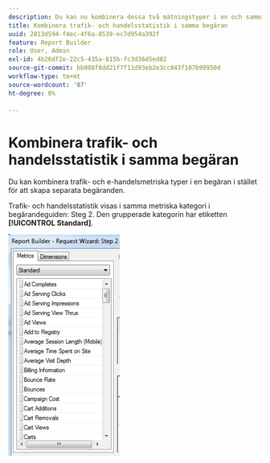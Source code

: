 ```yaml
---
description: Du kan nu kombinera dessa två mätningstyper i en och samma begäran, i stället för att behöva skapa separata begäranden.
title: Kombinera trafik- och handelsstatistik i samma begäran
uuid: 2813d594-f4ec-4f6a-8539-ec7d954a392f
feature: Report Builder
role: User, Admin
exl-id: 4b26df2e-22c5-435a-815b-fc3d36d5ed02
source-git-commit: bb908f8dd21f7f11d93eb2e3cc843f107b99950d
workflow-type: tm+mt
source-wordcount: '87'
ht-degree: 0%

---
```


# Kombinera trafik- och handelsstatistik i samma begäran

Du kan kombinera trafik- och e-handelsmetriska typer i en begäran i stället för att skapa separata begäranden.

Trafik- och handelsstatistik visas i samma metriska kategori i begärandeguiden: Steg 2. Den grupperade kategorin har etiketten **[!UICONTROL Standard]**.

![Skärmbild av begärandeguiden: Steg 2, standardmåttlista.](assets/standard_metrics.png)
